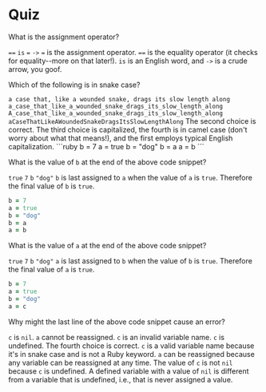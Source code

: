 # Quiz

<quiz>
  <question>
    <p>What is the assignment operator?</p>
    <answer><code>==</code></answer>
    <answer><code>is</code></answer>
    <answer correct><code>=</code></answer>
    <answer><code>-></code></answer>
    <explanation><code>=</code> is the assignment operator. <code>==</code> is the equality operator (it checks for equality--more on that later!). <code>is</code> is an English word, and <code>-></code> is a crude arrow, you goof.</explanation>
  </question>
</quiz>

<quiz>
  <question>
    <p>Which of the following is in snake case?</p>
    <answer><code>a case that, like a wounded snake, drags its slow length along</code></answer>
    <answer correct><code>a_case_that_like_a_wounded_snake_drags_its_slow_length_along</code></answer>
    <answer><code>A_case_that_like_a_wounded_snake_drags_its_slow_length_along</code></answer>
    <answer><code>aCaseThatLikeAWoundedSnakeDragsItsSlowLengthAlong</code></answer>
    <explanation>The second choice is correct. The third choice is capitalized, the fourth is in camel case (don't worry about what that means!), and the first employs typical English capitalization.</explanation>
  </question>
</quiz>

<quiz>
<question>
```ruby
  b = 7
  a = true
  b = "dog"
  b = a
  a = b
```
  <p>
  What is the value of <code>b</code> at the end of the above code snippet?
  </p>
  <answer correct><code>true</code></answer>
  <answer><code>7</code></answer>
  <answer><code>b</code></answer>
  <answer><code>"dog"</code></answer>
  <explanation><code>b</code> is last assigned to <code>a</code> when the value of <code>a</code> is <code>true</code>. Therefore the final value of <code>b</code> is <code>true</code>.</explanation>
  </question>
</quiz>

<quiz>
<question>

```ruby
b = 7
a = true
b = "dog"
b = a
a = b
```

<p>
What is the value of <code>a</code> at the end of the above code snippet?
</p>
<answer correct><code>true</code></answer>
<answer><code>7</code></answer>
<answer><code>b</code></answer>
<answer><code>"dog"</code></answer>
<explanation><code>a</code> is last assigned to <code>b</code> when the value of <code>b</code> is <code>true</code>. Therefore the final value of <code>a</code> is <code>true</code>.</explanation>
</question>
</quiz>


<quiz>
<question>

```ruby
b = 7
a = true
b = "dog"
a = c
```

<p>
Why might the last line of the above code snippet cause an error?
</p>
<answer><code>c</code> is <code>nil</code>.</answer>
<answer><code>a</code> cannot be reassigned.</answer>
<answer><code>c</code> is an invalid variable name.</answer>
<answer correct><code>c</code> is undefined.</answer>
<explanation>The fourth choice is correct. <code>c</code> is a valid variable name because it's in snake case and is not a Ruby keyword. <code>a</code> can be reassigned because any variable can be reassigned at any time. The value of <code>c</code> is not <code>nil</code> because <code>c</code> is undefined. A defined variable with a value of <code>nil</code> is different from a variable that is undefined, i.e., that is never assigned a value.</explanation>
</question>
</quiz>
